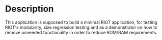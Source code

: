 # Description

This application is supposed to build a minimal RIOT application, for testing
RIOT's modularity, size regression testing and as a demonstrator on how to
remove unneeded functionality in order to reduce ROM/RAM requirements.
